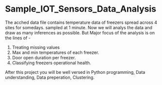 # Sample_IOT_Sensors_Data_Analysis
The acched data file contains temperature data of freezers spread across 4 sites for somedays. sampled at 1 minute. 
Now we will analys the data and draw as many inferences as possible. 
But Major focus of the analysis is on the lines of - 

1. Treating missing values
2. Max and min temperatures of each freezer.
3. Door open duration per freezer.
4. Classifying freezers operational health.

After this project you will be well versed in Python programming, Data understanding, Data preperation, Clustering.
